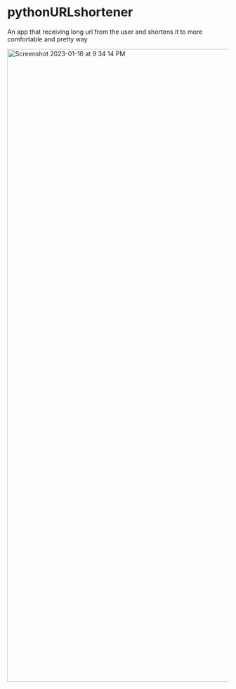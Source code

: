 # pythonURLshortener
 
An app that receiving long url from the user and shortens it to more comfortable and pretty way 

<img width="1440" alt="Screenshot 2023-01-16 at 9 34 14 PM" src="https://user-images.githubusercontent.com/113465994/212797293-8472ec69-d1de-4fca-bcf2-8cb4d35aa4fb.png">
